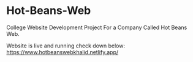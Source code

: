 # Hot-Beans-Web
College Website Development Project For a Company Called Hot Beans Web.

Website is live and running check down below:
https://www.hotbeanswebkhalid.netlify.app/
